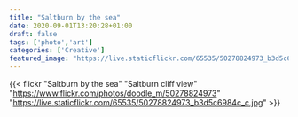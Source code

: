 ```yaml
---
title: "Saltburn by the sea"
date: 2020-09-01T13:20:28+01:00
draft: false
tags: ['photo','art']
categories: ['Creative']
featured_image: "https://live.staticflickr.com/65535/50278824973_b3d5c6984c_w.jpg"
---
```


{{< flickr "Saltburn by the sea"
           "Saltburn cliff view"
           "https://www.flickr.com/photos/doodle_m/50278824973"
           "https://live.staticflickr.com/65535/50278824973_b3d5c6984c_c.jpg" >}}
